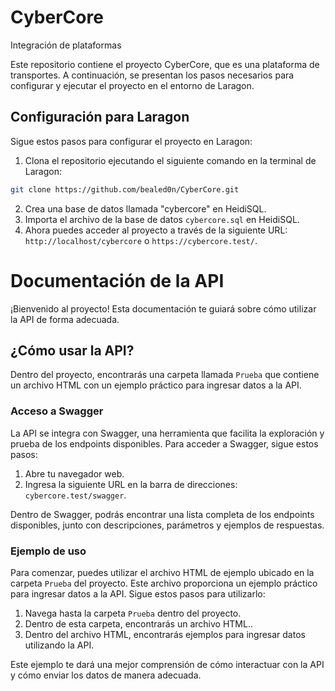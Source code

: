 # CyberCore

Integración de plataformas

Este repositorio contiene el proyecto CyberCore, que es una plataforma de transportes. A continuación, se presentan los pasos necesarios para configurar y ejecutar el proyecto en el entorno de Laragon.

## Configuración para Laragon

Sigue estos pasos para configurar el proyecto en Laragon:

1. Clona el repositorio ejecutando el siguiente comando en la terminal de Laragon:
```bash
git clone https://github.com/bealed0n/CyberCore.git
```
2. Crea una base de datos llamada "cybercore" en HeidiSQL.
3. Importa el archivo de la base de datos `cybercore.sql` en HeidiSQL.
4. Ahora puedes acceder al proyecto a través de la siguiente URL: `http://localhost/cybercore` o `https://cybercore.test/`.


# Documentación de la API

¡Bienvenido al proyecto! Esta documentación te guiará sobre cómo utilizar la API de forma adecuada.

## ¿Cómo usar la API?

Dentro del proyecto, encontrarás una carpeta llamada `Prueba` que contiene un archivo HTML con un ejemplo práctico para ingresar datos a la API.

### Acceso a Swagger

La API se integra con Swagger, una herramienta que facilita la exploración y prueba de los endpoints disponibles. Para acceder a Swagger, sigue estos pasos:

1. Abre tu navegador web.
2. Ingresa la siguiente URL en la barra de direcciones: `cybercore.test/swagger`.

Dentro de Swagger, podrás encontrar una lista completa de los endpoints disponibles, junto con descripciones, parámetros y ejemplos de respuestas.

### Ejemplo de uso

Para comenzar, puedes utilizar el archivo HTML de ejemplo ubicado en la carpeta `Prueba` del proyecto. Este archivo proporciona un ejemplo práctico para ingresar datos a la API. Sigue estos pasos para utilizarlo:

1. Navega hasta la carpeta `Prueba` dentro del proyecto.
2. Dentro de esta carpeta, encontrarás un archivo HTML..
3. Dentro del archivo HTML, encontrarás ejemplos para ingresar datos utilizando la API.

Este ejemplo te dará una mejor comprensión de cómo interactuar con la API y cómo enviar los datos de manera adecuada.
